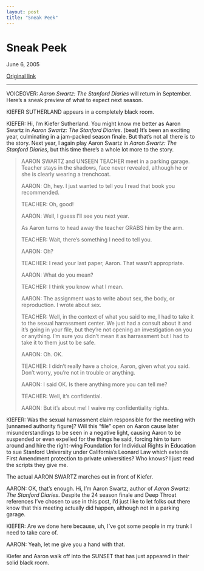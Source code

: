 ```yaml
---
layout: post
title: "Sneak Peek"
---
```

Sneak Peek
==========

June 6, 2005

[Original link](http://www.aaronsw.com/weblog/sneakpeek)

* * * * *

VOICEOVER: *Aaron Swartz: The Stanford Diaries* will return in
September. Here’s a sneak preview of what to expect next season.

KIEFER SUTHERLAND appears in a completely black room.

KIEFER: Hi, I’m Kiefer Sutherland. You might know me better as Aaron
Swartz in *Aaron Swartz: The Stanford Diaries*. (beat) It’s been an
exciting year, culminating in a jam-packed season finale. But that’s not
all there is to the story. Next year, I again play Aaron Swartz in
*Aaron Swartz: The Stanford Diaries*, but this time there’s a whole lot
more to the story.

> AARON SWARTZ and UNSEEN TEACHER meet in a parking garage. Teacher
> stays in the shadows, face never revealed, although he or she is
> clearly wearing a trenchcoat.
>
> AARON: Oh, hey. I just wanted to tell you I read that book you
> recommended.
>
> TEACHER: Oh, good!
>
> AARON: Well, I guess I’ll see you next year.
>
> As Aaron turns to head away the teacher GRABS him by the arm.
>
> TEACHER: Wait, there’s something I need to tell you.
>
> AARON: Oh?
>
> TEACHER: I read your last paper, Aaron. That wasn’t appropriate.
>
> AARON: What do you mean?
>
> TEACHER: I think you know what I mean.
>
> AARON: The assignment was to write about sex, the body, or
> reproduction. I wrote about sex.
>
> TEACHER: Well, in the context of what you said to me, I had to take it
> to the sexual harrassment center. We just had a consult about it and
> it’s going in your file, but they’re not opening an investigation on
> you or anything. I’m sure you didn’t mean it as harrassment but I had
> to take it to them just to be safe.
>
> AARON: Oh. OK.
>
> TEACHER: I didn’t really have a choice, Aaron, given what you said.
> Don’t worry, you’re not in trouble or anything.
>
> AARON: I said OK. Is there anything more you can tell me?
>
> TEACHER: Well, it’s confidential.
>
> AARON: But it’s about me! I waive my confidentiality rights.

KIEFER: Was the sexual harrassment claim responsible for the meeting
with [unnamed authority figure]? Will this “file” open on Aaron cause
later misunderstandings to be seen in a negative light, causing Aaron to
be suspended or even expelled for the things he said, forcing him to
turn around and hire the right-wing Foundation for Individual Rights in
Education to sue Stanford University under California’s Leonard Law
which extends First Amendment protection to private universities? Who
knows? I just read the scripts they give me.

The actual AARON SWARTZ marches out in front of Kiefer.

AARON: OK, that’s enough. Hi, I’m Aaron Swartz, author of *Aaron Swartz:
The Stanford Diaries*. Despite the 24 season finale and Deep Throat
references I’ve chosen to use in this post, I’d just like to let folks
out there know that this meeting actually did happen, although not in a
parking garage.

KIEFER: Are we done here because, uh, I’ve got some people in my trunk I
need to take care of.

AARON: Yeah, let me give you a hand with that.

Kiefer and Aaron walk off into the SUNSET that has just appeared in
their solid black room.
